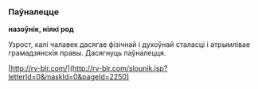 ### Паўналецце
**назоўнік, ніякі род**

Узрост, калі чалавек дасягае фізічнай і духоўнай сталасці і атрымлівае грамадзянскія правы. Дасягнуць паўналецця.

<a rel="author">[http://rv-blr.com/](http://rv-blr.com/slounik.jsp?letterId=0&maskId=0&pageId=2250)</a>
